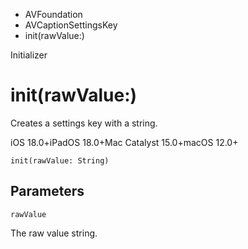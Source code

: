 

- AVFoundation
- AVCaptionSettingsKey
-  init(rawValue:) 

Initializer

# init(rawValue:)

Creates a settings key with a string.

iOS 18.0+iPadOS 18.0+Mac Catalyst 15.0+macOS 12.0+

``` source
init(rawValue: String)
```

## Parameters 

`rawValue`  

The raw value string.

